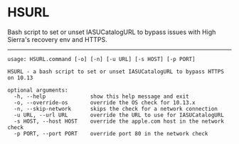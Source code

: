 # HSURL
Bash script to set or unset IASUCatalogURL to bypass issues with High Sierra's recovery env and HTTPS.

***

```
usage: HSURL.command [-o] [-n] [-u URL] [-s HOST] [-p PORT]

HSURL - a bash script to set or unset IASUCatalogURL to bypass HTTPS on 10.13

optional arguments:
  -h, --help              show this help message and exit
  -o, --override-os       override the OS check for 10.13.x
  -n, --skip-network      skips the check for a network connection
  -u URL, --url URL       override the URL to use for IASUCatalogURL
  -s HOST, --host HOST    override the apple.com host in the network check
  -p PORT, --port PORT    override port 80 in the network check
```
